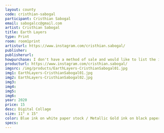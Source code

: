 ```yaml
---
layout: county 
code: cristhian-sabogal
participant: Cristhian Sabogal
email: sabogalcc@gmail.com
artist: Cristhian Sabogal
title: Earth Layers
type: Print
room: room1print
artisturl: https://www.instagram.com/cristhian.sabogal/
publisher: 
publisherurl: 
howpurchase: I don't have a method of sale and would like to list the item on lucky risograph/zine hug's website
producturl: https://www.instagram.com/cristhian.sabogal/
imgsrc: /img/products/EarthLayers-CristhianSabogal01.jpg
img1: EarthLayers-CristhianSabogal01.jpg
img2: EarthLayers-CristhianSabogal02.jpg
img3: 
img4: 
img5: 
img6: 
year: 2020
price: 15
desc: Digital Collage
size: 11" x 15"
color: Blue ink on white paper stock / Metallic Gold ink on black paper stock
specs: 
---
```

